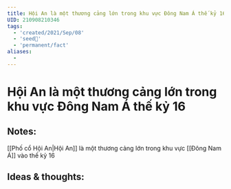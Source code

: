 ```yaml
---
title: Hội An là một thương cảng lớn trong khu vực Đông Nam Á thế kỷ 16
UID: 210908210346
tags:
  - 'created/2021/Sep/08'
  - 'seed🥜'
  - 'permanent/fact'
aliases:
  - 
---
```

# Hội An là một thương cảng lớn trong khu vực Đông Nam Á thế kỷ 16

## Notes:
[[Phố cổ Hội An|Hội An]] là một thương cảng lớn trong khu vực [[Đông Nam Á]] vào thế kỷ 16

## Ideas & thoughts:
